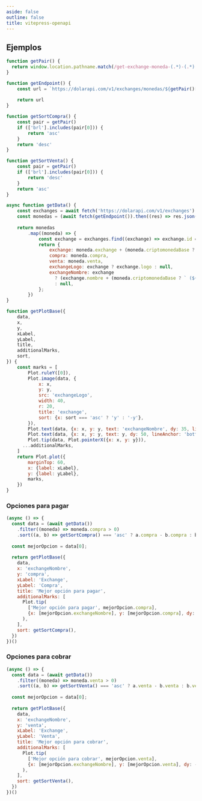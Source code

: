```yaml
---
aside: false
outline: false
title: vitepress-openapi
---
```


<script setup lang="ts">
import { useRoute, useData } from 'vitepress'
import { useOpenapi } from 'vitepress-openapi'
import spec from '../../../public/exchanges/openapi.json'

const route = useRoute()

const { isDark, params } = useData()

const operationId = route.data.params.operationId

const openapi = useOpenapi({ spec })

const baseUrl = openapi.getServers()[0].url

const url = baseUrl + openapi.getOperationPath(operationId)

document.title = params.value.pageTitle
</script>

<OAOperation :spec="spec" :operationId="operationId" :isDark="isDark" />

## Ejemplos

```js eval code=false inspector=false
function getPair() {
  return window.location.pathname.match(/get-exchange-moneda-(.*)-(.*).html/).slice(1)
}
```

```js eval code=false inspector=false
function getEndpoint() {
    const url = `https://dolarapi.com/v1/exchanges/monedas/${getPair()[0]}/${getPair()[1]}`
  
    return url
}
```

```js eval code=false inspector=false
function getSortCompra() {
    const pair = getPair()
    if (['brl'].includes(pair[0])) {
        return 'asc'
    }
    return 'desc'
}
```

```js eval code=false inspector=false
function getSortVenta() {
    const pair = getPair()
    if (['brl'].includes(pair[0])) {
        return 'desc'
    }
    return 'asc'
}
```

```js eval code=false inspector=false
async function getData() {
    const exchanges = await fetch('https://dolarapi.com/v1/exchanges').then((res) => res.json());
    const monedas = (await fetch(getEndpoint()).then((res) => res.json()))
  
    return monedas
        .map((moneda) => {
            const exchange = exchanges.find((exchange) => exchange.id === moneda.exchange);
            return {
                exchange: moneda.exchange + (moneda.criptomonedaBase ? `-crypto-${moneda.criptomonedaBase}` : ''),
                compra: moneda.compra,
                venta: moneda.venta,
                exchangeLogo: exchange ? exchange.logo : null,
                exchangeNombre: exchange 
                  ? (exchange.nombre + (moneda.criptomonedaBase ? ` (${moneda.criptomonedaBase})` : '')) 
                  : null,
            };
        })
}
```

```js eval code=false inspector=false
function getPlotBase({
    data,
    x,
    y,
    xLabel,
    yLabel,
    title,
    additionalMarks,
    sort,
}) {
    const marks = [
        Plot.ruleY([0]),
        Plot.image(data, {
            x: x,
            y: y,
            src: 'exchangeLogo',
            width: 40,
            r: 20,
            title: 'exchange',
            sort: {x: sort === 'asc' ? 'y' : '-y'},
        }),
        Plot.text(data, {x: x, y: y, text: 'exchangeNombre', dy: 35, lineAnchor: 'bottom'}),
        Plot.text(data, {x: x, y: y, text: y, dy: 50, lineAnchor: 'bottom'}),
        Plot.tip(data, Plot.pointerX({x: x, y: y})),
      ...additionalMarks,
    ]
    return Plot.plot({
        marginTop: 60,
        x: {label: xLabel},
        y: {label: yLabel},
        marks,
    }) 
}
```

### Opciones para pagar

```js eval code=false t=plot
(async () => {
  const data = (await getData())
    .filter((moneda) => moneda.compra > 0)
    .sort((a, b) => getSortCompra() === 'asc' ? a.compra - b.compra : b.compra - a.compra);
  
  const mejorOpcion = data[0];
  
  return getPlotBase({
    data,
    x: 'exchangeNombre',
    y: 'compra',
    xLabel: 'Exchange',
    yLabel: 'Compra',
    title: 'Mejor opción para pagar',
    additionalMarks: [
      Plot.tip(
        ['Mejor opción para pagar', mejorOpcion.compra],
        {x: [mejorOpcion.exchangeNombre], y: [mejorOpcion.compra], dy: -10, anchor: 'bottom'}
      ),
    ],
    sort: getSortCompra(),
  })  
})()
```

### Opciones para cobrar

```js eval code=false t=plot
(async () => {
  const data = (await getData())
    .filter((moneda) => moneda.venta > 0)
    .sort((a, b) => getSortVenta() === 'asc' ? a.venta - b.venta : b.venta - a.venta);
  
  const mejorOpcion = data[0];
  
  return getPlotBase({
    data,
    x: 'exchangeNombre',
    y: 'venta',
    xLabel: 'Exchange',
    yLabel: 'Venta',
    title: 'Mejor opción para cobrar',
    additionalMarks: [
      Plot.tip(
        ['Mejor opción para cobrar', mejorOpcion.venta],
        {x: [mejorOpcion.exchangeNombre], y: [mejorOpcion.venta], dy: -10, anchor: 'bottom'}
      ),
    ],
    sort: getSortVenta(),
  })  
})()
```
